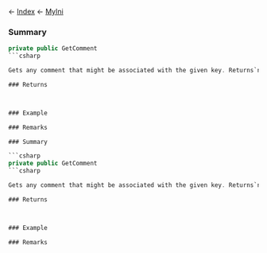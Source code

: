 ← [Index](Api-Index) ← [MyIni](VRage.Game.ModAPI.Ingame.Utilities.MyIni)

### Summary

```csharp
private public GetComment
```csharp

Gets any comment that might be associated with the given key. Returns`null`if the key does not exist or has no comment.

### Returns



### Example

### Remarks

### Summary

```csharp
private public GetComment
```csharp

Gets any comment that might be associated with the given key. Returns`null`if the key does not exist or has no comment.

### Returns



### Example

### Remarks

